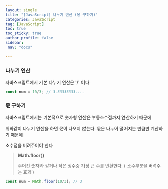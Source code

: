 ```yaml
---
layout: single
title: "[JavaScript] 나누기 연산 (몫 구하기)"
categories: JavaScript
tag: [JavaScript]
toc: true
toc_sticky: true
author_profile: false
sidebar:
 nav: "docs"

---
```


### 나누기 연산

자바스크립트에서 기본 나누기 연산은 '/' 이다

```javascript
const num = 10/3; // 3.33333333....
```

### 몫 구하기

자바스크립트에서는 기본적으로 숫자형 연산은 부동소수점까지 연산하기 때문에 

위와같이 나누기 연산을 하면 몫이 나오지 않는다. 몫은 나누어 떨어지는 만큼만 계산하기 때문에

소수점을 버려주어야 한다

> **Math.floor()**
> 
> 주어진 숫자와 같거나 작은 정수중 가장 큰 수를 반환한다. ( 소수부분을 버려주는 효과 )

```javascript
const num = Math.floor(10/3); // 3 
```
